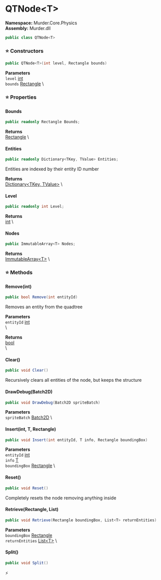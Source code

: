 # QTNode\<T\>

**Namespace:** Murder.Core.Physics \
**Assembly:** Murder.dll

```csharp
public class QTNode<T>
```

### ⭐ Constructors
```csharp
public QTNode<T>(int level, Rectangle bounds)
```

**Parameters** \
`level` [int](https://learn.microsoft.com/en-us/dotnet/api/System.Int32?view=net-7.0) \
`bounds` [Rectangle](../../../Murder/Core/Geometry/Rectangle.html) \

### ⭐ Properties
#### Bounds
```csharp
public readonly Rectangle Bounds;
```

**Returns** \
[Rectangle](../../../Murder/Core/Geometry/Rectangle.html) \
#### Entities
```csharp
public readonly Dictionary<TKey, TValue> Entities;
```

Entities are indexed by their entity ID number

**Returns** \
[Dictionary\<TKey, TValue\>](https://learn.microsoft.com/en-us/dotnet/api/System.Collections.Generic.Dictionary-2?view=net-7.0) \
#### Level
```csharp
public readonly int Level;
```

**Returns** \
[int](https://learn.microsoft.com/en-us/dotnet/api/System.Int32?view=net-7.0) \
#### Nodes
```csharp
public ImmutableArray<T> Nodes;
```

**Returns** \
[ImmutableArray\<T\>](https://learn.microsoft.com/en-us/dotnet/api/System.Collections.Immutable.ImmutableArray-1?view=net-7.0) \
### ⭐ Methods
#### Remove(int)
```csharp
public bool Remove(int entityId)
```

Removes an entity from the quadtree

**Parameters** \
`entityId` [int](https://learn.microsoft.com/en-us/dotnet/api/System.Int32?view=net-7.0) \
\

**Returns** \
[bool](https://learn.microsoft.com/en-us/dotnet/api/System.Boolean?view=net-7.0) \
\

#### Clear()
```csharp
public void Clear()
```

Recursively clears all entities of the node, but keeps the structure

#### DrawDebug(Batch2D)
```csharp
public void DrawDebug(Batch2D spriteBatch)
```

**Parameters** \
`spriteBatch` [Batch2D](../../../Murder/Core/Graphics/Batch2D.html) \

#### Insert(int, T, Rectangle)
```csharp
public void Insert(int entityId, T info, Rectangle boundingBox)
```

**Parameters** \
`entityId` [int](https://learn.microsoft.com/en-us/dotnet/api/System.Int32?view=net-7.0) \
`info` [T](../../../) \
`boundingBox` [Rectangle](../../../Murder/Core/Geometry/Rectangle.html) \

#### Reset()
```csharp
public void Reset()
```

Completely resets the node removing anything inside

#### Retrieve(Rectangle, List<T>)
```csharp
public void Retrieve(Rectangle boundingBox, List<T> returnEntities)
```

**Parameters** \
`boundingBox` [Rectangle](../../../Murder/Core/Geometry/Rectangle.html) \
`returnEntities` [List\<T\>](https://learn.microsoft.com/en-us/dotnet/api/System.Collections.Generic.List-1?view=net-7.0) \

#### Split()
```csharp
public void Split()
```



⚡